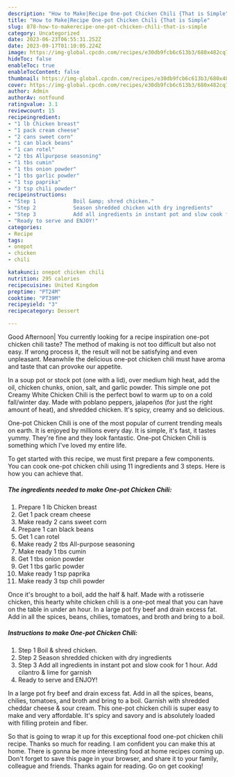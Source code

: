 ```yaml
---
description: "How to Make|Recipe One-pot Chicken Chili {That is Simple"
title: "How to Make|Recipe One-pot Chicken Chili {That is Simple"
slug: 878-how-to-makerecipe-one-pot-chicken-chili-that-is-simple
category: Uncategorized
date: 2023-06-23T06:55:31.252Z
date: 2023-09-17T01:10:05.224Z
image: https://img-global.cpcdn.com/recipes/e30db9fcb6c613b3/680x482cq70/one-pot-chicken-chili-recipe-main-photo.jpg
hideToc: false
enableToc: true
enableTocContent: false
thumbnail: https://img-global.cpcdn.com/recipes/e30db9fcb6c613b3/680x482cq70/one-pot-chicken-chili-recipe-main-photo.jpg
cover: https://img-global.cpcdn.com/recipes/e30db9fcb6c613b3/680x482cq70/one-pot-chicken-chili-recipe-main-photo.jpg
author: Admin
authorAv: notfound
ratingvalue: 3.1
reviewcount: 15
recipeingredient:
- "1 lb Chicken breast"
- "1 pack cream cheese"
- "2 cans sweet corn"
- "1 can black beans"
- "1 can rotel"
- "2 tbs Allpurpose seasoning"
- "1 tbs cumin"
- "1 tbs onion powder"
- "1 tbs garlic powder"
- "1 tsp paprika"
- "3 tsp chili powder"
recipeinstructions:
- "Step 1            Boil &amp; shred chicken."
- "Step 2            Season shredded chicken with dry ingredients"
- "Step 3            Add all ingredients in instant pot and slow cook for 1 hour. Add cilantro &amp; lime for garnish"
- "Ready to serve and ENJOY!"
categories:
- Recipe
tags:
- onepot
- chicken
- chili

katakunci: onepot chicken chili 
nutrition: 295 calories
recipecuisine: United Kingdom
preptime: "PT24M"
cooktime: "PT39M"
recipeyield: "3"
recipecategory: Dessert

---
```



Good Afternoon| You currently looking for a recipe inspiration one-pot chicken chili taste? The method of making is not too difficult but also not easy. If wrong process it, the result will not be satisfying and even unpleasant. Meanwhile the delicious one-pot chicken chili must have aroma and taste that can provoke our appetite.





In a soup pot or stock pot (one with a lid), over medium high heat, add the oil, chicken chunks, onion, salt, and garlic powder. This simple one pot Creamy White Chicken Chili is the perfect bowl to warm up to on a cold fall/winter day. Made with poblano peppers, jalapeños (for just the right amount of heat), and shredded chicken. It&#39;s spicy, creamy and so delicious.

One-pot Chicken Chili is one of the most popular of current trending meals on earth. It is enjoyed by millions every day. It is simple, it's fast, it tastes yummy. They're fine and they look fantastic. One-pot Chicken Chili is something which I've loved my entire life.


To get started with this recipe, we must first prepare a few components. You can cook one-pot chicken chili using 11 ingredients and 3 steps. Here is how you can achieve that.

<!--inarticleads1-->

##### The ingredients needed to make One-pot Chicken Chili:

1. Prepare 1 lb Chicken breast
1. Get 1 pack cream cheese
1. Make ready 2 cans sweet corn
1. Prepare 1 can black beans
1. Get 1 can rotel
1. Make ready 2 tbs All-purpose seasoning
1. Make ready 1 tbs cumin
1. Get 1 tbs onion powder
1. Get 1 tbs garlic powder
1. Make ready 1 tsp paprika
1. Make ready 3 tsp chili powder


Once it&#39;s brought to a boil, add the half &amp; half. Made with a rotisserie chicken, this hearty white chicken chili is a one-pot meal that you can have on the table in under an hour. In a large pot fry beef and drain excess fat. Add in all the spices, beans, chilies, tomatoes, and broth and bring to a boil. 

<!--inarticleads2-->

##### Instructions to make One-pot Chicken Chili:

1. Step 1            Boil &amp; shred chicken.
1. Step 2            Season shredded chicken with dry ingredients
1. Step 3            Add all ingredients in instant pot and slow cook for 1 hour. Add cilantro &amp; lime for garnish
1. Ready to serve and ENJOY!

In a large pot fry beef and drain excess fat. Add in all the spices, beans, chilies, tomatoes, and broth and bring to a boil. Garnish with shredded cheddar cheese &amp; sour cream. This one-pot chicken chili is super easy to make and very affordable. It&#39;s spicy and savory and is absolutely loaded with filling protein and fiber. 

So that is going to wrap it up for this exceptional food one-pot chicken chili recipe. Thanks so much for reading. I am confident you can make this at home. There is gonna be more interesting food at home recipes coming up. Don't forget to save this page in your browser, and share it to your family, colleague and friends. Thanks again for reading. Go on get cooking!

